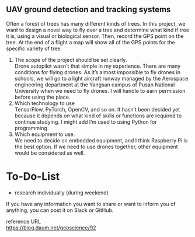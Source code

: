 ## UAV ground detection and tracking systems  
Often a forest of trees has many different kinds of trees. In this project, we want to design a novel way to fly over a tree and determine what kind if tree it is, using a visual or biological sensor. Then, record the GPS point on the tree. At the end of a flight a map will show all of the GPS points for the specific variety of tree.


1.  The scope of the project should be set clearly.  
 Drone autopilot wasn't that simple in my experience. There are many conditions for flying drones.
As it’s almost impossible to fly drones in schools, we will go to a light aircraft runway managed by the Aerospace engineering department at the Yangsan campus of Pusan National University when we need to fly drones. I will handle to earn permission before using the place.
2.  Which technology to use  
TensorFlow, PyTorch, OpenCV, and so on. It hasn’t been decided yet because it depends on what kind of skills or functions are required to continue studying. I might add I’m used to using Python for programming  
3.  Which equipment to use.  
 We need to decide on embedded equipment, and I think Raspberry Pi is the best option. If we need to use drones together, other equipment would be considered as well.


# To-Do-List
* research individually (during weekend)



If you have any information you want to share or want to inform you of anything, you can post it on Slack or GitHub.

reference URL  
https://blog.daum.net/geoscience/92  
